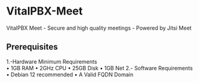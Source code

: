 # VitalPBX-Meet
VitalPBX Meet - Secure and high quality meetings - Powered by Jitsi Meet

## Prerequisites
1.-Hardware Minimum Requirements<br>
  •	1GB RAM
  •	2GHz CPU
  •	25GB Disk
  •	1GB Net
2.- Software Requirements
•	Debian 12 recommended
•	A Valid FQDN Domain

